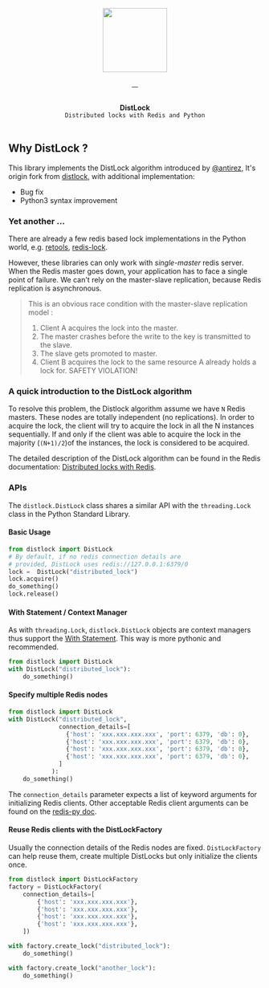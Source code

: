 <p align="center">
  <img width="128" src="https://user-images.githubusercontent.com/58973699/125749787-cc7844b2-aea4-4c98-8efd-c413f6aec317.png">  
</p>

<p align="center">
  <a href="LICENSE.md" target="_blank">
    <img src="https://badgen.net/badge/license/MIT/blue" alt="">
  </a>
  <a href="https://github.com/hnimminh/distlock/releases" target="_blank">
    <img src="https://badgen.net/github/tag/hnimminh/distlock" alt="">
  </a>
  <a href="https://pypi.org/project/distlock" target="_blank">
    <img src="https://img.shields.io/pypi/pyversions/distlock" alt="">
  </a>
  <a href="https://pypi.org/project/distlock" target="_blank">
    <img src="https://img.shields.io/badge/download- xyz- red" alt="">
  </a>
</p>

<p align="center">
  <br>
  <strong>DistLock</strong>
  <br>
  <code>Distributed locks with Redis and Python</code>
  <br><br>
</p>

## Why DistLock ?
This library implements the DistLock algorithm introduced by [@antirez](http://antirez.com/), It's origin fork from [distlock](https://github.com/glasslion/distlock), with additional implementation:

* Bug fix
* Python3 syntax improvement


### Yet another ...
There are already a few redis based lock implementations in the Python world, e.g.  [retools](https://github.com/bbangert/retools),  [redis-lock](https://pypi.python.org/pypi/redis-lock/0.2.0).

However, these libraries can only work with *single-master* redis server. When the Redis master goes down, your application has to face a single point of failure. We can't rely on the master-slave replication, because Redis replication is asynchronous.

> This is an obvious race condition with the master-slave replication model :
>  1. Client A acquires the lock into the master.
>  2. The master crashes before the write to the key is transmitted to the slave.
>  3. The slave gets promoted to master.
>  4. Client B acquires the lock to the same resource A already holds a lock for. SAFETY VIOLATION!

### A quick introduction to the DistLock algorithm
To resolve this problem, the Distlock algorithm assume we have `N` Redis masters. These nodes are totally independent (no replications). In order to acquire the lock, the client will try to acquire the lock in all the N instances sequentially. If and only if the client was able to acquire the lock in the majority (`(N+1)/2`)of the instances, the lock is considered to be acquired.

The detailed description of the DistLock algorithm can be found in the Redis documentation: [Distributed locks with Redis](http://redis.io/topics/distlock).

### APIs

The `distlock.DistLock` class shares a similar API with the `threading.Lock` class in the  Python Standard Library.

#### Basic Usage

```python
from distlock import DistLock
# By default, if no redis connection details are
# provided, DistLock uses redis://127.0.0.1:6379/0
lock =  DistLock("distributed_lock")
lock.acquire()
do_something()
lock.release()
```

#### With Statement / Context Manager

As with `threading.Lock`, `distlock.DistLock` objects are context managers thus support the [With Statement](https://docs.python.org/2/reference/datamodel.html#context-managers). This way is more pythonic and recommended.

```python
from distlock import DistLock
with DistLock("distributed_lock"):
    do_something()
```

#### Specify multiple Redis nodes

```python
from distlock import DistLock
with DistLock("distributed_lock",
              connection_details=[
                {'host': 'xxx.xxx.xxx.xxx', 'port': 6379, 'db': 0},
                {'host': 'xxx.xxx.xxx.xxx', 'port': 6379, 'db': 0},
                {'host': 'xxx.xxx.xxx.xxx', 'port': 6379, 'db': 0},
                {'host': 'xxx.xxx.xxx.xxx', 'port': 6379, 'db': 0},
              ]
            ):
    do_something()
```

The `connection_details` parameter expects a list of keyword arguments for initializing Redis clients.
Other acceptable Redis client arguments  can be found on the [redis-py doc](http://redis-py.readthedocs.org/en/latest/#redis.StrictRedis).

#### Reuse Redis clients with the DistLockFactory

Usually the connection details of the Redis nodes are fixed. `DistLockFactory` can help reuse them, create multiple DistLocks but only initialize the clients once.

```python
from distlock import DistLockFactory
factory = DistLockFactory(
    connection_details=[
        {'host': 'xxx.xxx.xxx.xxx'},
        {'host': 'xxx.xxx.xxx.xxx'},
        {'host': 'xxx.xxx.xxx.xxx'},
        {'host': 'xxx.xxx.xxx.xxx'},
    ])

with factory.create_lock("distributed_lock"):
    do_something()

with factory.create_lock("another_lock"):
    do_something()
```
